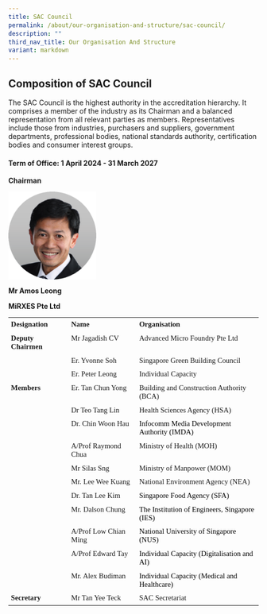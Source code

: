 ```yaml
---
title: SAC Council
permalink: /about/our-organisation-and-structure/sac-council/
description: ""
third_nav_title: Our Organisation And Structure
variant: markdown
---
```

## Composition of SAC Council

The SAC Council is the highest authority in the accreditation hierarchy. It comprises a member of the industry as its Chairman and a balanced representation from all relevant parties as members. Representatives include those from industries, purchasers and suppliers, government departments, professional bodies, national standards authority, certification bodies and consumer interest groups.

#### Term of Office: 1 April 2024 - 31 March 2027

 **Chairman**  

<img align="left" style="width: 177px;" src="/images/about/our-organisation-structure/Mr_Amos_Leong.png">

<br clear="left">


**Mr Amos Leong**

**MiRXES Pte Ltd**

   

<table summary="" title="" style="direction:ltr;
 border-collapse:collapse;border-style:solid;border-color:#A3A3A3;border-width:
 0pt" valign="top" cellspacing="0" cellpadding="0" border="0"><tbody><tr><td style="border-width:0pt;vertical-align:top;width:1.3076in;padding:4pt 4pt 4pt 4pt"><p style="margin:0in;font-family:Calibri;font-size:11.0pt"><span style="font-weight:bold">Designation</span></p></td><td style="border-width:0pt;vertical-align:top;width:1.6298in;padding:4pt 4pt 4pt 4pt"><p style="margin:0in;font-family:Calibri;font-size:11.0pt"><span style="font-weight:bold">Name</span></p></td><td style="border-width:0pt;vertical-align:top;width:3.0437in;padding:4pt 4pt 4pt 4pt"><p style="margin:0in;font-family:Calibri;font-size:11.0pt"><span style="font-weight:bold">Organisation</span></p></td></tr><tr><td style="border-width:0pt;vertical-align:top;width:1.327in;padding:4pt 4pt 4pt 4pt"><p style="margin:0in;font-family:Calibri;font-size:11.0pt"><span style="font-weight:bold">Deputy Chairmen</span></p></td><td style="border-width:0pt;vertical-align:top;width:1.6298in;padding:4pt 4pt 4pt 4pt"><p style="margin:0in;font-family:Calibri;font-size:11.0pt">Mr Jagadish CV</p></td><td style="border-width:0pt;vertical-align:top;width:3.0243in;padding:4pt 4pt 4pt 4pt"><p style="margin:0in;font-family:Calibri;font-size:11.0pt">Advanced Micro Foundry Pte Ltd</p></td></tr><tr><td style="border-width:0pt;vertical-align:top;width:1.3076in;padding:4pt 4pt 4pt 4pt"><p style="margin:0in;font-family:Calibri;font-size:11.0pt">&nbsp;</p></td><td style="border-width:0pt;vertical-align:top;width:1.6298in;padding:4pt 4pt 4pt 4pt"><p style="margin:0in;font-family:Calibri;font-size:11.0pt">Er. Yvonne Soh</p></td><td style="border-width:0pt;vertical-align:top;width:3.0437in;padding:4pt 4pt 4pt 4pt"><p style="margin:0in;font-family:Calibri;font-size:11.0pt">Singapore Green Building Council</p></td></tr><tr><td style="border-width:0pt;vertical-align:top;width:1.3076in;padding:4pt 4pt 4pt 4pt"><p style="margin:0in;font-family:Calibri;font-size:11.0pt">&nbsp;</p></td><td style="border-width:0pt;vertical-align:top;width:1.6298in;padding:4pt 4pt 4pt 4pt"><p style="margin:0in;font-family:Calibri;font-size:11.0pt">Er. Peter Leong</p></td><td style="border-width:0pt;vertical-align:top;width:3.0437in;padding:4pt 4pt 4pt 4pt"><p style="margin:0in;font-family:Calibri;font-size:11.0pt">Individual Capacity</p></td></tr><tr><td style="border-width:0pt;vertical-align:top;width:1.3076in;padding:4pt 4pt 4pt 4pt"><p style="margin:0in;font-family:Calibri;font-size:11.0pt"><span style="font-weight:bold">Members</span></p></td><td style="border-width:0pt;vertical-align:top;width:1.6298in;padding:4pt 4pt 4pt 4pt"><p style="margin:0in;font-family:Calibri;font-size:11.0pt">Er. Tan Chun Yong</p></td><td style="border-width:0pt;vertical-align:top;width:3.0715in;padding:4pt 4pt 4pt 4pt"><p style="margin:0in;font-family:Calibri;font-size:11.0pt">Building and Construction Authority (BCA)</p></td></tr><tr><td style="border-width:0pt;vertical-align:top;width:1.3076in;padding:4pt 4pt 4pt 4pt"><p style="margin:0in;font-family:Calibri;font-size:11.0pt">&nbsp;</p></td><td style="border-width:0pt;vertical-align:top;width:1.6298in;padding:4pt 4pt 4pt 4pt"><p style="margin:0in;font-family:Calibri;font-size:11.0pt">Dr Teo Tang Lin</p></td><td style="border-width:0pt;vertical-align:top;width:3.0437in;padding:4pt 4pt 4pt 4pt"><p style="margin:0in;font-family:Calibri;font-size:11.0pt">Health Sciences Agency (HSA)</p></td></tr><tr><td style="border-width:0pt;vertical-align:top;width:1.3076in;padding:4pt 4pt 4pt 4pt"><p style="margin:0in;font-family:Calibri;font-size:11.0pt">&nbsp;</p></td><td style="border-width:0pt;vertical-align:top;width:1.6298in;padding:4pt 4pt 4pt 4pt"><p style="margin:0in;font-family:Calibri;font-size:11.0pt">Dr. Chin Woon Hau</p></td><td style="border-width:0pt;vertical-align:top;width:3.1756in;padding:4pt 4pt 4pt 4pt"><p style="margin:0in;font-family:Calibri;font-size:11.0pt;color:black">Infocomm Media Development Authority (IMDA)</p></td></tr><tr><td style="border-width:0pt;vertical-align:top;width:1.3076in;padding:4pt 4pt 4pt 4pt"><p style="margin:0in;font-family:Calibri;font-size:11.0pt">&nbsp;</p></td><td style="border-width:0pt;vertical-align:top;width:1.6298in;padding:4pt 4pt 4pt 4pt"><p style="margin:0in;font-family:Calibri;font-size:11.0pt">A/Prof Raymond Chua</p></td><td style="border-width:0pt;vertical-align:top;width:3.0437in;padding:4pt 4pt 4pt 4pt"><p style="margin:0in;font-family:Calibri;font-size:11.0pt">Ministry of Health (MOH)</p></td></tr><tr><td style="border-width:0pt;vertical-align:top;width:1.3076in;padding:4pt 4pt 4pt 4pt"><p style="margin:0in;font-family:Calibri;font-size:11.0pt">&nbsp;</p></td><td style="border-width:0pt;vertical-align:top;width:1.6298in;padding:4pt 4pt 4pt 4pt"><p style="margin:0in;font-family:Calibri;font-size:11.0pt">Mr Silas Sng</p></td><td style="border-width:0pt;vertical-align:top;width:3.0437in;padding:4pt 4pt 4pt 4pt"><p style="margin:0in;font-family:Calibri;font-size:11.0pt">Ministry of Manpower (MOM)</p></td></tr><tr><td style="border-width:0pt;vertical-align:top;width:1.3076in;padding:4pt 4pt 4pt 4pt"><p style="margin:0in;font-family:Calibri;font-size:11.0pt">&nbsp;</p></td><td style="border-width:0pt;vertical-align:top;width:1.6298in;padding:4pt 4pt 4pt 4pt"><p style="margin:0in;font-family:Calibri;font-size:11.0pt">Mr. Lee Wee Kuang</p></td><td style="border-width:0pt;vertical-align:top;width:3.0437in;padding:4pt 4pt 4pt 4pt"><p style="margin:0in;font-family:Calibri;font-size:11.0pt">National Environment Agency (NEA)</p></td></tr><tr><td style="border-width:0pt;vertical-align:top;width:1.3076in;padding:4pt 4pt 4pt 4pt"><p style="margin:0in;font-family:Calibri;font-size:11.0pt">&nbsp;</p></td><td style="border-width:0pt;vertical-align:top;width:1.6298in;padding:4pt 4pt 4pt 4pt"><p style="margin:0in;font-family:Calibri;font-size:11.0pt">Dr. Tan Lee Kim</p></td><td style="border-width:0pt;vertical-align:top;width:3.0437in;padding:4pt 4pt 4pt 4pt"><p style="margin:0in;font-family:Calibri;font-size:11.0pt;color:black">Singapore Food Agency (SFA)</p></td></tr><tr><td style="border-width:0pt;vertical-align:top;width:1.3076in;padding:4pt 4pt 4pt 4pt"><p style="margin:0in;font-family:Calibri;font-size:11.0pt">&nbsp;</p></td><td style="border-width:0pt;vertical-align:top;width:1.6298in;padding:4pt 4pt 4pt 4pt"><p style="margin:0in;font-family:Calibri;font-size:11.0pt">Mr. Dalson Chung</p></td><td style="border-width:0pt;vertical-align:top;width:3.0715in;padding:4pt 4pt 4pt 4pt"><p style="margin:0in;font-family:Calibri;font-size:11.0pt;color:black">The Institution of Engineers, Singapore (IES)</p></td></tr><tr><td style="border-width:0pt;vertical-align:top;width:1.3076in;padding:4pt 4pt 4pt 4pt"><p style="margin:0in;font-family:Calibri;font-size:11.0pt">&nbsp;</p></td><td style="border-width:0pt;vertical-align:top;width:1.6493in;padding:4pt 4pt 4pt 4pt"><p style="margin:0in;font-family:Calibri;font-size:11.0pt">A/Prof Low Chian Ming</p></td><td style="border-width:0pt;vertical-align:top;width:3.0243in;padding:4pt 4pt 4pt 4pt"><p style="margin:0in;font-family:Calibri;font-size:11.0pt;color:black">National University of Singapore (NUS)</p></td></tr><tr><td style="border-width:0pt;vertical-align:top;width:1.3076in;padding:4pt 4pt 4pt 4pt"><p style="margin:0in;font-family:Calibri;font-size:11.0pt">&nbsp;</p></td><td style="border-width:0pt;vertical-align:top;width:1.6298in;padding:4pt 4pt 4pt 4pt"><p style="margin:0in;font-family:Calibri;font-size:11.0pt">A/Prof Edward Tay</p></td><td style="border-width:0pt;vertical-align:top;width:3.0666in;padding:4pt 4pt 4pt 4pt"><p style="margin:0in;font-family:Calibri;font-size:11.0pt"><span style="color:black">Individual Capacity (Digitalisation and AI)</span></p></td></tr><tr><td style="border-width:0pt;vertical-align:top;width:1.3076in;padding:4pt 4pt 4pt 4pt"><p style="margin:0in;font-family:Calibri;font-size:11.0pt">&nbsp;</p></td><td style="border-width:0pt;vertical-align:top;width:1.6298in;padding:4pt 4pt 4pt 4pt"><p style="margin:0in;font-family:Calibri;font-size:11.0pt">Mr. Alex Budiman</p></td><td style="border-width:0pt;vertical-align:top;width:3.0715in;padding:4pt 4pt 4pt 4pt"><p style="margin:0in;font-family:Calibri;font-size:11.0pt"><span style="color:black">Individual Capacity (Medical and Healthcare)</span></p></td></tr><tr><td style="border-width:0pt;vertical-align:top;width:1.3076in;padding:4pt 4pt 4pt 4pt"><p style="margin:0in;font-family:Calibri;font-size:11.0pt"><span style="font-weight:bold">Secretary</span></p></td><td style="border-width:0pt;vertical-align:top;width:1.6298in;padding:4pt 4pt 4pt 4pt"><p style="margin:0in;font-family:Calibri;font-size:11.0pt">Mr Tan Yee Teck</p></td><td style="border-width:0pt;vertical-align:top;width:3.0437in;padding:4pt 4pt 4pt 4pt"><p style="margin:0in;font-family:Calibri;font-size:11.0pt">SAC Secretariat</p></td></tr></tbody></table>



